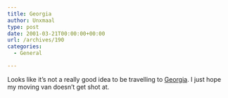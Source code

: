 ```yaml
---
title: Georgia
author: Unxmaal
type: post
date: 2001-03-21T00:00:00+00:00
url: /archives/190
categories:
  - General

---
```

Looks like it&#8217;s not a really good idea to be travelling to <A HREF="http://travel.state.gov/georgia.html">Georgia</A>. I just hope my moving van doesn&#8217;t get shot at.